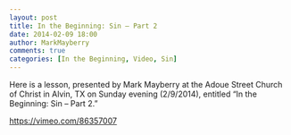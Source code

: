 ```yaml
---
layout: post
title: In the Beginning: Sin – Part 2
date: 2014-02-09 18:00
author: MarkMayberry
comments: true
categories: [In the Beginning, Video, Sin]
---
```

Here is a lesson, presented by Mark Mayberry at the Adoue Street Church of Christ in Alvin, TX on Sunday evening (2/9/2014), entitled “In the Beginning: Sin – Part 2.” 

https://vimeo.com/86357007
